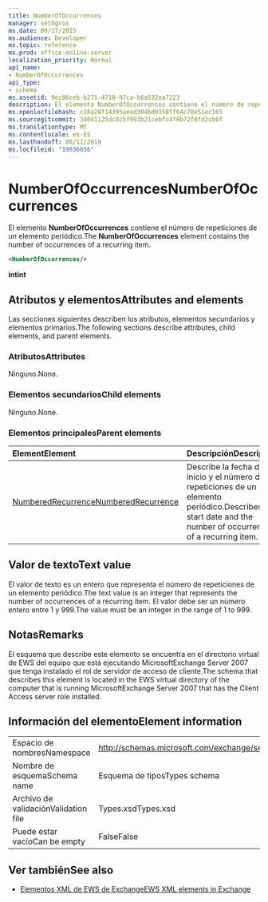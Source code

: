 ```yaml
---
title: NumberOfOccurrences
manager: sethgros
ms.date: 09/17/2015
ms.audience: Developer
ms.topic: reference
ms.prod: office-online-server
localization_priority: Normal
api_name:
- NumberOfOccurrences
api_type:
- schema
ms.assetid: 9ec86ceb-b271-4718-97ca-b6a532ea7223
description: El elemento NumberOfOccurrences contiene el número de repeticiones de un elemento periódico.
ms.openlocfilehash: c18a20f14395aead304bd0158ff64c70e51ec165
ms.sourcegitcommit: 34041125dc8c5f993b21cebfc4f8b72f0fd2cb6f
ms.translationtype: MT
ms.contentlocale: es-ES
ms.lasthandoff: 06/11/2018
ms.locfileid: "19836656"
---
```

# <a name="numberofoccurrences"></a><span data-ttu-id="db229-103">NumberOfOccurrences</span><span class="sxs-lookup"><span data-stu-id="db229-103">NumberOfOccurrences</span></span>

<span data-ttu-id="db229-104">El elemento **NumberOfOccurrences** contiene el número de repeticiones de un elemento periódico.</span><span class="sxs-lookup"><span data-stu-id="db229-104">The **NumberOfOccurrences** element contains the number of occurrences of a recurring item.</span></span> 
  
```xml
<NumberOfOccurrences/>
```

 <span data-ttu-id="db229-105">**int**</span><span class="sxs-lookup"><span data-stu-id="db229-105">**int**</span></span>
## <a name="attributes-and-elements"></a><span data-ttu-id="db229-106">Atributos y elementos</span><span class="sxs-lookup"><span data-stu-id="db229-106">Attributes and elements</span></span>

<span data-ttu-id="db229-107">Las secciones siguientes describen los atributos, elementos secundarios y elementos primarios.</span><span class="sxs-lookup"><span data-stu-id="db229-107">The following sections describe attributes, child elements, and parent elements.</span></span>
  
### <a name="attributes"></a><span data-ttu-id="db229-108">Atributos</span><span class="sxs-lookup"><span data-stu-id="db229-108">Attributes</span></span>

<span data-ttu-id="db229-109">Ninguno.</span><span class="sxs-lookup"><span data-stu-id="db229-109">None.</span></span>
  
### <a name="child-elements"></a><span data-ttu-id="db229-110">Elementos secundarios</span><span class="sxs-lookup"><span data-stu-id="db229-110">Child elements</span></span>

<span data-ttu-id="db229-111">Ninguno.</span><span class="sxs-lookup"><span data-stu-id="db229-111">None.</span></span>
  
### <a name="parent-elements"></a><span data-ttu-id="db229-112">Elementos principales</span><span class="sxs-lookup"><span data-stu-id="db229-112">Parent elements</span></span>

|<span data-ttu-id="db229-113">**Element**</span><span class="sxs-lookup"><span data-stu-id="db229-113">**Element**</span></span>|<span data-ttu-id="db229-114">**Descripción**</span><span class="sxs-lookup"><span data-stu-id="db229-114">**Description**</span></span>|
|:-----|:-----|
|[<span data-ttu-id="db229-115">NumberedRecurrence</span><span class="sxs-lookup"><span data-stu-id="db229-115">NumberedRecurrence</span></span>](numberedrecurrence.md) <br/> |<span data-ttu-id="db229-116">Describe la fecha de inicio y el número de repeticiones de un elemento periódico.</span><span class="sxs-lookup"><span data-stu-id="db229-116">Describes the start date and the number of occurrences of a recurring item.</span></span>  <br/> |
   
## <a name="text-value"></a><span data-ttu-id="db229-117">Valor de texto</span><span class="sxs-lookup"><span data-stu-id="db229-117">Text value</span></span>

<span data-ttu-id="db229-118">El valor de texto es un entero que representa el número de repeticiones de un elemento periódico.</span><span class="sxs-lookup"><span data-stu-id="db229-118">The text value is an integer that represents the number of occurrences of a recurring item.</span></span> <span data-ttu-id="db229-119">El valor debe ser un número entero entre 1 y 999.</span><span class="sxs-lookup"><span data-stu-id="db229-119">The value must be an integer in the range of 1 to 999.</span></span>
  
## <a name="remarks"></a><span data-ttu-id="db229-120">Notas</span><span class="sxs-lookup"><span data-stu-id="db229-120">Remarks</span></span>

<span data-ttu-id="db229-121">El esquema que describe este elemento se encuentra en el directorio virtual de EWS del equipo que está ejecutando MicrosoftExchange Server 2007 que tenga instalado el rol de servidor de acceso de cliente.</span><span class="sxs-lookup"><span data-stu-id="db229-121">The schema that describes this element is located in the EWS virtual directory of the computer that is running MicrosoftExchange Server 2007 that has the Client Access server role installed.</span></span>
  
## <a name="element-information"></a><span data-ttu-id="db229-122">Información del elemento</span><span class="sxs-lookup"><span data-stu-id="db229-122">Element information</span></span>

|||
|:-----|:-----|
|<span data-ttu-id="db229-123">Espacio de nombres</span><span class="sxs-lookup"><span data-stu-id="db229-123">Namespace</span></span>  <br/> |http://schemas.microsoft.com/exchange/services/2006/types  <br/> |
|<span data-ttu-id="db229-124">Nombre de esquema</span><span class="sxs-lookup"><span data-stu-id="db229-124">Schema name</span></span>  <br/> |<span data-ttu-id="db229-125">Esquema de tipos</span><span class="sxs-lookup"><span data-stu-id="db229-125">Types schema</span></span>  <br/> |
|<span data-ttu-id="db229-126">Archivo de validación</span><span class="sxs-lookup"><span data-stu-id="db229-126">Validation file</span></span>  <br/> |<span data-ttu-id="db229-127">Types.xsd</span><span class="sxs-lookup"><span data-stu-id="db229-127">Types.xsd</span></span>  <br/> |
|<span data-ttu-id="db229-128">Puede estar vacío</span><span class="sxs-lookup"><span data-stu-id="db229-128">Can be empty</span></span>  <br/> |<span data-ttu-id="db229-129">False</span><span class="sxs-lookup"><span data-stu-id="db229-129">False</span></span>  <br/> |
   
## <a name="see-also"></a><span data-ttu-id="db229-130">Ver también</span><span class="sxs-lookup"><span data-stu-id="db229-130">See also</span></span>



- [<span data-ttu-id="db229-131">Elementos XML de EWS de Exchange</span><span class="sxs-lookup"><span data-stu-id="db229-131">EWS XML elements in Exchange</span></span>](ews-xml-elements-in-exchange.md)

